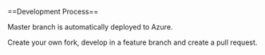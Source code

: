 ==Development Process==

Master branch is automatically deployed to Azure.

Create your own fork, develop in a feature branch and create a pull request.